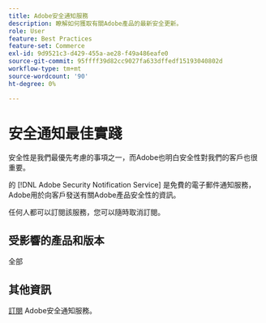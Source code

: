 ```yaml
---
title: Adobe安全通知服務
description: 瞭解如何獲取有關Adobe產品的最新安全更新。
role: User
feature: Best Practices
feature-set: Commerce
exl-id: 9d9521c3-d429-455a-ae28-f49a486eafe0
source-git-commit: 95ffff39d82cc9027fa633dffedf15193040802d
workflow-type: tm+mt
source-wordcount: '90'
ht-degree: 0%

---
```


# 安全通知最佳實踐

安全性是我們最優先考慮的事項之一，而Adobe也明白安全性對我們的客戶也很重要。

的 [!DNL Adobe Security Notification Service] 是免費的電子郵件通知服務，Adobe用於向客戶發送有關Adobe產品安全性的資訊。

任何人都可以訂閱該服務，您可以隨時取消訂閱。

## 受影響的產品和版本

全部

## 其他資訊

[訂閱](https://www.adobe.com/subscription/adbeSecurityNotifications.html) Adobe安全通知服務。
